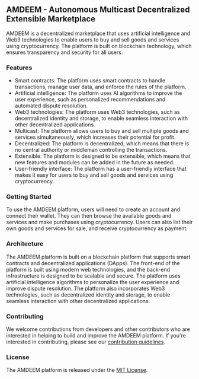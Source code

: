 ## AMDEEM - Autonomous Multicast Decentralized Extensible Marketplace

AMDEEM is a decentralized marketplace that uses artificial intelligence and Web3 technologies to enable users to buy and sell goods and services using cryptocurrency. The platform is built on blockchain technology, which ensures transparency and security for all users.

### Features

- Smart contracts: The platform uses smart contracts to handle transactions, manage user data, and enforce the rules of the platform.
- Artificial intelligence: The platform uses AI algorithms to improve the user experience, such as personalized recommendations and automated dispute resolution.
- Web3 technologies: The platform uses Web3 technologies, such as decentralized identity and storage, to enable seamless interaction with other decentralized applications.
- Multicast: The platform allows users to buy and sell multiple goods and services simultaneously, which increases their potential for profit.
- Decentralized: The platform is decentralized, which means that there is no central authority or middleman controlling the transactions.
- Extensible: The platform is designed to be extensible, which means that new features and modules can be added in the future as needed.
- User-friendly interface: The platform has a user-friendly interface that makes it easy for users to buy and sell goods and services using cryptocurrency.

### Getting Started

To use the AMDEEM platform, users will need to create an account and connect their wallet. They can then browse the available goods and services and make purchases using cryptocurrency. Users can also list their own goods and services for sale, and receive cryptocurrency as payment.

### Architecture

The AMDEEM platform is built on a blockchain platform that supports smart contracts and decentralized applications (DApps). The front-end of the platform is built using modern web technologies, and the back-end infrastructure is designed to be scalable and secure. The platform uses artificial intelligence algorithms to personalize the user experience and improve dispute resolution. The platform also incorporates Web3 technologies, such as decentralized identity and storage, to enable seamless interaction with other decentralized applications.

### Contributing

We welcome contributions from developers and other contributors who are interested in helping to build and improve the AMDEEM platform. If you're interested in contributing, please see our [contribution guidelines](CONTRIBUTING.md).

### License

The AMDEEM platform is released under the [MIT License](LICENSE.md).
